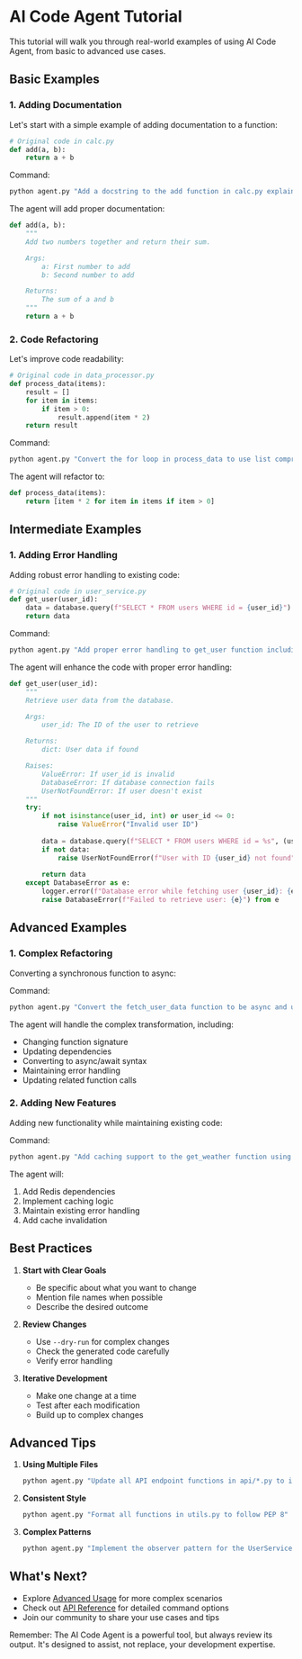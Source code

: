 # AI Code Agent Tutorial

This tutorial will walk you through real-world examples of using AI Code Agent, from basic to advanced use cases.

## Basic Examples

### 1. Adding Documentation
Let's start with a simple example of adding documentation to a function:

```python
# Original code in calc.py
def add(a, b):
    return a + b
```

Command:
```bash
python agent.py "Add a docstring to the add function in calc.py explaining it adds two numbers and returns their sum"
```

The agent will add proper documentation:
```python
def add(a, b):
    """
    Add two numbers together and return their sum.

    Args:
        a: First number to add
        b: Second number to add

    Returns:
        The sum of a and b
    """
    return a + b
```

### 2. Code Refactoring
Let's improve code readability:

```python
# Original code in data_processor.py
def process_data(items):
    result = []
    for item in items:
        if item > 0:
            result.append(item * 2)
    return result
```

Command:
```bash
python agent.py "Convert the for loop in process_data to use list comprehension"
```

The agent will refactor to:
```python
def process_data(items):
    return [item * 2 for item in items if item > 0]
```

## Intermediate Examples

### 1. Adding Error Handling
Adding robust error handling to existing code:

```python
# Original code in user_service.py
def get_user(user_id):
    data = database.query(f"SELECT * FROM users WHERE id = {user_id}")
    return data
```

Command:
```bash
python agent.py "Add proper error handling to get_user function including invalid ID and database connection errors"
```

The agent will enhance the code with proper error handling:
```python
def get_user(user_id):
    """
    Retrieve user data from the database.

    Args:
        user_id: The ID of the user to retrieve

    Returns:
        dict: User data if found

    Raises:
        ValueError: If user_id is invalid
        DatabaseError: If database connection fails
        UserNotFoundError: If user doesn't exist
    """
    try:
        if not isinstance(user_id, int) or user_id <= 0:
            raise ValueError("Invalid user ID")
        
        data = database.query(f"SELECT * FROM users WHERE id = %s", (user_id,))
        if not data:
            raise UserNotFoundError(f"User with ID {user_id} not found")
        
        return data
    except DatabaseError as e:
        logger.error(f"Database error while fetching user {user_id}: {e}")
        raise DatabaseError(f"Failed to retrieve user: {e}") from e
```

## Advanced Examples

### 1. Complex Refactoring
Converting a synchronous function to async:

Command:
```bash
python agent.py "Convert the fetch_user_data function to be async and use aiohttp instead of requests"
```

The agent will handle the complex transformation, including:
- Changing function signature
- Updating dependencies
- Converting to async/await syntax
- Maintaining error handling
- Updating related function calls

### 2. Adding New Features
Adding new functionality while maintaining existing code:

Command:
```bash
python agent.py "Add caching support to the get_weather function using Redis with 30-minute expiration"
```

The agent will:
1. Add Redis dependencies
2. Implement caching logic
3. Maintain existing error handling
4. Add cache invalidation

## Best Practices

1. **Start with Clear Goals**
   - Be specific about what you want to change
   - Mention file names when possible
   - Describe the desired outcome

2. **Review Changes**
   - Use `--dry-run` for complex changes
   - Check the generated code carefully
   - Verify error handling

3. **Iterative Development**
   - Make one change at a time
   - Test after each modification
   - Build up to complex changes

## Advanced Tips

1. **Using Multiple Files**
   ```bash
   python agent.py "Update all API endpoint functions in api/*.py to include rate limiting"
   ```

2. **Consistent Style**
   ```bash
   python agent.py "Format all functions in utils.py to follow PEP 8"
   ```

3. **Complex Patterns**
   ```bash
   python agent.py "Implement the observer pattern for the UserService class"
   ```

## What's Next?

- Explore [Advanced Usage](advanced-usage.md) for more complex scenarios
- Check out [API Reference](api-reference.md) for detailed command options
- Join our community to share your use cases and tips

Remember: The AI Code Agent is a powerful tool, but always review its output. It's designed to assist, not replace, your development expertise.